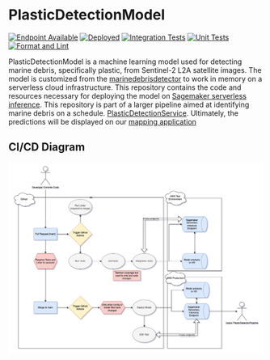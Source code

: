 # PlasticDetectionModel

[![Endpoint Available](https://github.com/OceanEcoWatch/PlasticDetectionModel/actions/workflows/e2e_test.yml/badge.svg?branch=main)](https://github.com/OceanEcoWatch/PlasticDetectionModel/actions/workflows/e2e_test.yml)
[![Deployed](https://github.com/OceanEcoWatch/PlasticDetectionModel/actions/workflows/deploy_prod.yml/badge.svg)](https://github.com/OceanEcoWatch/PlasticDetectionModel/actions/workflows/deploy_prod.yml)
[![Integration Tests](https://github.com/OceanEcoWatch/PlasticDetectionModel/actions/workflows/integration_tests.yml/badge.svg)](https://github.com/OceanEcoWatch/PlasticDetectionModel/actions/workflows/integration_tests.yml)
[![Unit Tests](https://github.com/OceanEcoWatch/PlasticDetectionModel/actions/workflows/unit_tests.yml/badge.svg)](https://github.com/OceanEcoWatch/PlasticDetectionModel/actions/workflows/unit_tests.yml)
[![Format and Lint](https://github.com/OceanEcoWatch/PlasticDetectionModel/actions/workflows/format_lint.yml/badge.svg)](https://github.com/OceanEcoWatch/PlasticDetectionModel/actions/workflows/format_lint.yml)


PlasticDetectionModel is a machine learning model used for detecting marine debris, specifically plastic, from Sentinel-2 L2A satellite images. The model is customized from the [marinedebrisdetector](https://github.com/MarcCoru/marinedebrisdetector/tree/main) to work in memory on a serverless cloud infrastructure. This repository contains the code and resources necessary for deploying the model on [Sagemaker serverless inference](https://docs.aws.amazon.com/sagemaker/latest/dg/serverless-endpoints.html). This repository is part of a larger pipeline aimed at identifying marine debris on a schedule. [PlasticDetectionService](https://github.com/OceanEcoWatch/PlasticDetectionService). 
Ultimately, the predictions will be displayed on our [mapping application](https://github.com/OceanEcoWatch/website)


## CI/CD Diagram

![CI/CD Diagram](https://github.com/OceanEcoWatch/PlasticDetectionModel/blob/main/docs/PlasticDetectionModel.png?raw=true)
